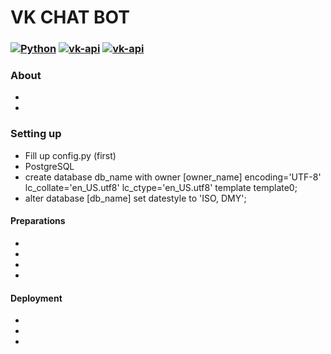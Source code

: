 # VK CHAT BOT

### [![Python](https://img.shields.io/badge/Python-3.9%2B-blue)](https://www.python.org/downloads/)  [![vk-api](https://img.shields.io/badge/vk_api-11.9.7-blue)](https://pypi.org/project/vk-api/) [![vk-api](https://img.shields.io/badge/vk_api-11.9.7-blue)](https://pypi.org/project/vk-api/) 

### About
- 
- 
### Setting up
- Fill up config.py (first)
- PostgreSQL
- create database db_name with owner [owner_name] encoding='UTF-8' lc_collate='en_US.utf8' lc_ctype='en_US.utf8' template template0;
- alter database [db_name] set datestyle to 'ISO, DMY';

#### Preparations
- 
- 
- 
- 

#### Deployment
-
-
-  